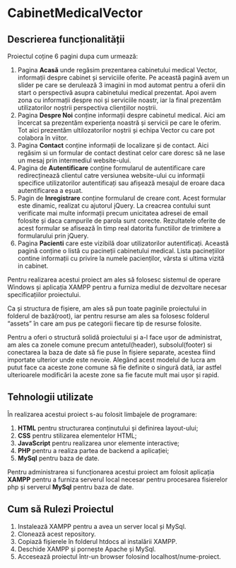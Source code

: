 # CabinetMedicalVector

## Descrierea funcționalității

Proiectul coține 6 pagini dupa cum urmează:
1. Pagina **Acasă** unde regăsim prezentarea cabinetului medical Vector, informații despre cabinet și serviciile oferite. Pe această pagină avem un slider pe care se derulează 3 imagini in mod automat pentru a oferii din start o perspectivă asupra cabinetului medical prezentat. Apoi avem zona cu informații despre noi și serviciile noastr, iar la final prezentăm utilizatorilor noștrii perspectiva cliențiilor noștrii.
2. Pagina **Despre Noi** conține informații despre cabinetul medical. Aici am încercat sa prezentăm experiența noastră și servicii pe care le oferim. Tot aici prezentăm ultilozatorilor noștrii și echipa Vector cu care pot colabora în viitor.
3. Pagina **Contact** conține informații de localizare și de contact. Aici regăsim si un formular de contact destinat celor care doresc să ne lase un mesaj prin intermediul website-ului.
4. Pagina de **Autentificare** conține formularul de autentificare care redirecținează clientul catre versiunea website-ului cu informații specifice utilizatorilor autentificați sau afișează mesajul de eroare daca autentificarea a eșuat.
5. Pagin de **Inregistrare** conține formularul de creare cont. Acest formular este dinamic, realizat cu ajutorul jQuery. La creacrea contului sunt verificate mai multe informații precum unicitatea adresei de email folosite și daca campurile de parola sunt corecte. Rezultatele oferite de acest formular se afisează în timp real datorita functiilor de trimitere a formularului prin jQuery.
6. Pagina **Pacienti** care este vizibilă doar utilizatorilor autentificați. Această pagină conține o listă cu pacineții cabinetului medical. Lista pacinețiilor contine informații cu privire la numele pacienților, vârsta si ultima vizită in cabinet.

Pentru realizarea acestui proiect am ales să folosesc sistemul de operare Windows și aplicația XAMPP pentru a furniza mediul de dezvoltare necesar specificațiilor proiectului.

Ca și structura de fișiere, am ales să pun toate paginile proiectului in folderul de bază(root), iar pentru resurse am ales sa folosesc folderul “assets” în care am pus pe categorii fiecare tip de resurse folosite.

Pentru a oferi o structură solidă proiectului și a-l face ușor de administrat, am ales ca zonele comune precum antetul(header), subsolul(footer) si conectarea la baza de date să fie puse în fișiere separate, acestea fiind importate ulterior unde este nevoie. Alegând acest modelul de lucra am putut face ca aceste zone comune să fie definite o singură dată, iar astfel ulterioarele modificări la aceste zone sa fie facute mult mai ușor și rapid.

## Tehnologii utilizate

În realizarea acestui proiect s-au folosit limbajele de programare:

1. **HTML** pentru structurarea conținutului și definirea layout-ului;
2. **CSS** pentru stilizarea elementelor HTML;
3. **JavaScript** pentru realizarea unor elemente interactive;
4. **PHP** pentru a realiza partea de backend a aplicației;
5. **MySql** pentru baza de date.

Pentru administrarea si funcționarea acestui proiect am folosit aplicația **XAMPP** pentru a furniza serverul local necesar pentru procesarea fisierelor php și serverul **MySql** pentru baza de date.

## Cum să Rulezi Proiectul

1. Instalează XAMPP pentru a avea un server local și MySql.
2. Clonează acest repository.
3. Copiază fișierele în folderul htdocs al instalării XAMPP.
4. Deschide XAMPP și pornește Apache și MySql.
5. Accesează proiectul într-un browser folosind localhost/nume-proiect.
